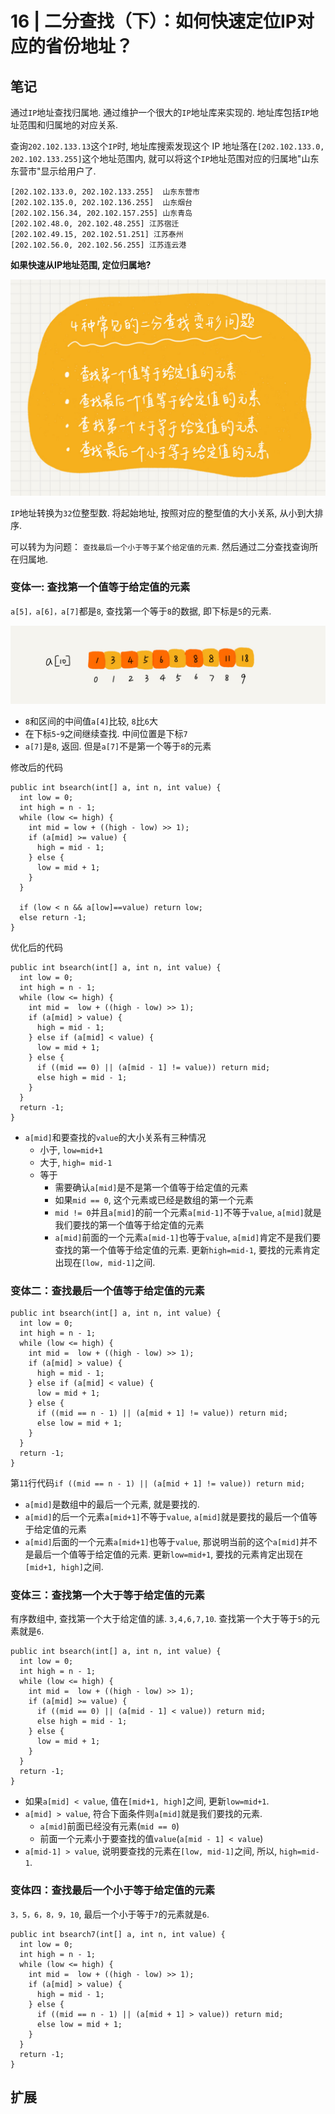# 16 | 二分查找（下）：如何快速定位IP对应的省份地址？

## 笔记

通过`IP`地址查找归属地. 通过维护一个很大的`IP`地址库来实现的. 地址库包括`IP`地址范围和归属地的对应关系.

查询`202.102.133.13`这个`IP`时, 地址库搜索发现这个 IP 地址落在`[202.102.133.0, 202.102.133.255]`这个地址范围内, 就可以将这个`IP`地址范围对应的归属地"山东东营市"显示给用户了.

```
[202.102.133.0, 202.102.133.255]  山东东营市 
[202.102.135.0, 202.102.136.255]  山东烟台 
[202.102.156.34, 202.102.157.255] 山东青岛 
[202.102.48.0, 202.102.48.255] 江苏宿迁 
[202.102.49.15, 202.102.51.251] 江苏泰州 
[202.102.56.0, 202.102.56.255] 江苏连云港
```

**如果快速从IP地址范围, 定位归属地?**

![](./img/16_01.jpg)

`IP`地址转换为`32`位整型数. 将起始地址, 按照对应的整型值的大小关系, 从小到大排序.

可以转为为问题： `查找最后一个小于等于某个给定值的元素`. 然后通过二分查找查询所在归属地.

### 变体一: 查找第一个值等于给定值的元素

`a[5]，a[6]，a[7]`都是`8`, 查找第一个等于`8`的数据, 即下标是`5`的元素.

![](./img/16_02.jpg)

* `8`和区间的中间值`a[4]`比较, `8`比`6`大
* 在下标`5`-`9`之间继续查找. 中间位置是下标`7`
* `a[7]`是`8`, 返回. 但是`a[7]`不是第一个等于`8`的元素

修改后的代码

```
public int bsearch(int[] a, int n, int value) {
  int low = 0;
  int high = n - 1;
  while (low <= high) {
    int mid = low + ((high - low) >> 1);
    if (a[mid] >= value) {
      high = mid - 1;
    } else {
      low = mid + 1;
    }
  }

  if (low < n && a[low]==value) return low;
  else return -1;
}
```

优化后的代码

```
public int bsearch(int[] a, int n, int value) {
  int low = 0;
  int high = n - 1;
  while (low <= high) {
    int mid =  low + ((high - low) >> 1);
    if (a[mid] > value) {
      high = mid - 1;
    } else if (a[mid] < value) {
      low = mid + 1;
    } else {
      if ((mid == 0) || (a[mid - 1] != value)) return mid;
      else high = mid - 1;
    }
  }
  return -1;
}
```

* `a[mid]`和要查找的`value`的大小关系有三种情况
	* 小于, `low=mid+1`
	* 大于, `high= mid-1`
	* 等于
		* 需要确认`a[mid]`是不是第一个值等于给定值的元素
		* 如果`mid == 0`, 这个元素或已经是数组的第一个元素
		* `mid != 0`并且`a[mid]`的前一个元素`a[mid-1]`不等于`value`, `a[mid]`就是我们要找的第一个值等于给定值的元素
		* `a[mid]`前面的一个元素`a[mid-1]`也等于`value`, `a[mid]`肯定不是我们要查找的第一个值等于给定值的元素. 更新`high=mid-1`, 要找的元素肯定出现在`[low, mid-1]`之间.

### 变体二：查找最后一个值等于给定值的元素

```
public int bsearch(int[] a, int n, int value) {
  int low = 0;
  int high = n - 1;
  while (low <= high) {
    int mid =  low + ((high - low) >> 1);
    if (a[mid] > value) {
      high = mid - 1;
    } else if (a[mid] < value) {
      low = mid + 1;
    } else {
      if ((mid == n - 1) || (a[mid + 1] != value)) return mid;
      else low = mid + 1;
    }
  }
  return -1;
}
```

第`11`行代码`if ((mid == n - 1) || (a[mid + 1] != value)) return mid;`

* `a[mid]`是数组中的最后一个元素, 就是要找的.
* `a[mid]`的后一个元素`a[mid+1]`不等于`value`, `a[mid]`就是要找的最后一个值等于给定值的元素
* `a[mid]`后面的一个元素`a[mid+1]`也等于`value`, 那说明当前的这个`a[mid]`并不是最后一个值等于给定值的元素. 更新`low=mid+1`, 要找的元素肯定出现在`[mid+1, high]`之间.

### 变体三：查找第一个大于等于给定值的元素

有序数组中, 查找第一个大于给定值的䛾. `3,4,6,7,10`. 查找第一个大于等于`5`的元素就是`6`.

```
public int bsearch(int[] a, int n, int value) {
  int low = 0;
  int high = n - 1;
  while (low <= high) {
    int mid =  low + ((high - low) >> 1);
    if (a[mid] >= value) {
      if ((mid == 0) || (a[mid - 1] < value)) return mid;
      else high = mid - 1;
    } else {
      low = mid + 1;
    }
  }
  return -1;
}
```

* 如果`a[mid] < value`, 值在`[mid+1, high]`之间, 更新`low=mid+1`.
* `a[mid] > value`, 符合下面条件则`a[mid]`就是我们要找的元素.
	* `a[mid]`前面已经没有元素(`mid == 0`)
	* 前面一个元素小于要查找的值`value`(`a[mid - 1] < value`)
* `a[mid-1] > value`, 说明要查找的元素在`[low, mid-1]`之间, 所以, `high=mid-1`.

### 变体四：查找最后一个小于等于给定值的元素

`3，5，6，8，9，10`, 最后一个小于等于`7`的元素就是`6`.

```
public int bsearch7(int[] a, int n, int value) {
  int low = 0;
  int high = n - 1;
  while (low <= high) {
    int mid =  low + ((high - low) >> 1);
    if (a[mid] > value) {
      high = mid - 1;
    } else {
      if ((mid == n - 1) || (a[mid + 1] > value)) return mid;
      else low = mid + 1;
    }
  }
  return -1;
}
```

## 扩展